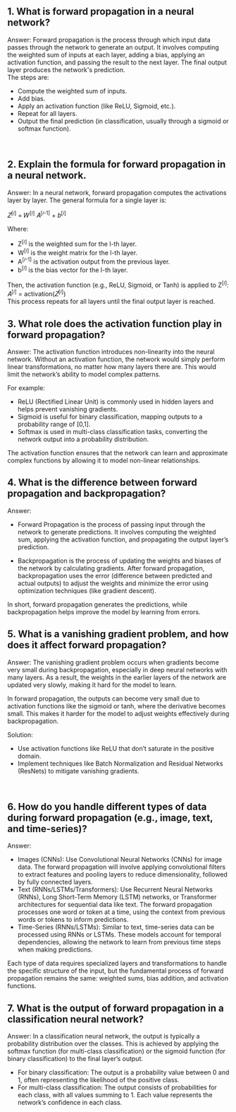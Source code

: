 ## 1. What is forward propagation in a neural network?
Answer: Forward propagation is the process through which input data passes through the network to generate an output. It involves computing the weighted sum of inputs at each layer, adding a bias, applying an activation function, and passing the result to the next layer. The final output layer produces the network's prediction.<br>
The steps are:<br>
- Compute the weighted sum of inputs.
- Add bias.
- Apply an activation function (like ReLU, Sigmoid, etc.).
- Repeat for all layers.
- Output the final prediction (in classification, usually through a sigmoid or softmax function).
<br>

## 2. Explain the formula for forward propagation in a neural network.<br>
Answer: In a neural network, forward propagation computes the activations layer by layer. The general formula for a single layer is:<br>

𝑍<sup>[𝑙]</sup> = 𝑊<sup>[𝑙]</sup> 𝐴<sup>[𝑙-1]</sup> + 𝑏<sup>[𝑙]</sup>

Where:
- Z<sup>[𝑙]</sup> is the weighted sum for the l-th layer.
- W<sup>[𝑙]</sup> is the weight matrix for the l-th layer.
- A<sup>[𝑙-1]</sup> is the activation output from the previous layer.
- b<sup>[𝑙]</sup> is the bias vector for the l-th layer.

Then, the activation function (e.g., ReLU, Sigmoid, or Tanh) is applied to Z<sup>[𝑙]</sup>:<br>
𝐴<sup>[𝑙]</sup> = activation(𝑍<sup>[𝑙]</sup>)<br>
This process repeats for all layers until the final output layer is reached.
<br>

## 3. What role does the activation function play in forward propagation?<br>
Answer: The activation function introduces non-linearity into the neural network. Without an activation function, the network would simply perform linear transformations, no matter how many layers there are. This would limit the network’s ability to model complex patterns.

For example:<br>
- ReLU (Rectified Linear Unit) is commonly used in hidden layers and helps prevent vanishing gradients.
- Sigmoid is useful for binary classification, mapping outputs to a probability range of [0,1].
- Softmax is used in multi-class classification tasks, converting the network output into a probability distribution.

The activation function ensures that the network can learn and approximate complex functions by allowing it to model non-linear relationships.
<br>

## 4. What is the difference between forward propagation and backpropagation?<br>
Answer:
- Forward Propagation is the process of passing input through the network to generate predictions. It involves computing the weighted sum, applying the activation function, and propagating the output layer’s prediction.

- Backpropagation is the process of updating the weights and biases of the network by calculating gradients. After forward propagation, backpropagation uses the error (difference between predicted and actual outputs) to adjust the weights and minimize the error using optimization techniques (like gradient descent).

In short, forward propagation generates the predictions, while backpropagation helps improve the model by learning from errors.
<br>

## 5. What is a vanishing gradient problem, and how does it affect forward propagation?<br>
Answer: The vanishing gradient problem occurs when gradients become very small during backpropagation, especially in deep neural networks with many layers. As a result, the weights in the earlier layers of the network are updated very slowly, making it hard for the model to learn.

In forward propagation, the outputs can become very small due to activation functions like the sigmoid or tanh, where the derivative becomes small. This makes it harder for the model to adjust weights effectively during backpropagation.

Solution:
- Use activation functions like ReLU that don’t saturate in the positive domain.
- Implement techniques like Batch Normalization and Residual Networks (ResNets) to mitigate vanishing gradients.
<br>

## 6. How do you handle different types of data during forward propagation (e.g., image, text, and time-series)?<br>
Answer:

- Images (CNNs): Use Convolutional Neural Networks (CNNs) for image data. The forward propagation will involve applying convolutional filters to extract features and pooling layers to reduce dimensionality, followed by fully connected layers.
- Text (RNNs/LSTMs/Transformers): Use Recurrent Neural Networks (RNNs), Long Short-Term Memory (LSTM) networks, or Transformer architectures for sequential data like text. The forward propagation processes one word or token at a time, using the context from previous words or tokens to inform predictions.
- Time-Series (RNNs/LSTMs): Similar to text, time-series data can be processed using RNNs or LSTMs. These models account for temporal dependencies, allowing the network to learn from previous time steps when making predictions.

Each type of data requires specialized layers and transformations to handle the specific structure of the input, but the fundamental process of forward propagation remains the same: weighted sums, bias addition, and activation functions.

## 7. What is the output of forward propagation in a classification neural network?
Answer: In a classification neural network, the output is typically a probability distribution over the classes. This is achieved by applying the softmax function (for multi-class classification) or the sigmoid function (for binary classification) to the final layer’s output.

- For binary classification: The output is a probability value between 0 and 1, often representing the likelihood of the positive class.
- For multi-class classification: The output consists of probabilities for each class, with all values summing to 1. Each value represents the network’s confidence in each class.







